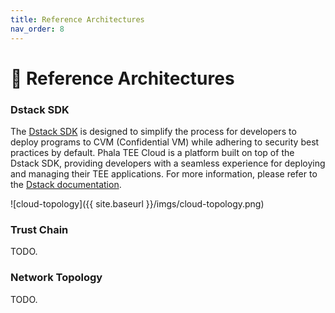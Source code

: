 ```yaml
---
title: Reference Architectures
nav_order: 8
---
```


# **💎 Reference Architectures**

### Dstack SDK

The [Dstack SDK](https://github.com/dstack-TEE/dstack) is designed to simplify the process for developers to deploy programs to CVM (Confidential VM) while adhering to security best practices by default. Phala TEE Cloud is a platform built on top of the Dstack SDK, providing developers with a seamless experience for deploying and managing their TEE applications. For more information, please refer to the [Dstack documentation](https://docs.phala.network/dstack/overview).

![cloud-topology]({{ site.baseurl }}/imgs/cloud-topology.png)

### Trust Chain

TODO.

### Network Topology

TODO.
